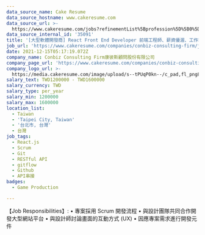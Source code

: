 ```yaml
---
data_source_name: Cake Resume
data_source_hostname: www.cakeresume.com
data_source_url: >-
  https://www.cakeresume.com/jobs?refinementList%5Bprofession%5D%5B0%5D=game-production&range%5Bsalary_range%5D%5Bmin%5D=1000000
data_source_internal_id: '35091'
title: '[大型軟體開發商] React Front End Developer 前端工程師、薪資優渥、工作環境好 '
job_url: 'https://www.cakeresume.com/companies/conbiz-consulting-firm/jobs/01c537'
date: 2021-12-15T05:17:19.072Z
company_name: Conbiz Consulting Firm康彼斯顧問股份有限公司
company_page_url: 'https://www.cakeresume.com/companies/conbiz-consulting-firm'
company_logo_url: >-
  https://media.cakeresume.com/image/upload/s--tPUqP0kn--/c_pad,fl_png8,h_200,w_200/v1634116095/vsgsbfwlsg1lcvof5ven.png
salary_text: TWD1200000 - TWD1600000
salary_currency: TWD
salary_type: per_year
salary_min: 1200000
salary_max: 1600000
location_list:
  - Taiwan
  - 'Taipei City, Taiwan'
  - '台北市, 台灣'
  - 台灣
job_tags:
  - React.js
  - Scrum
  - Git
  - RESTful API
  - gitflow
  - Github
  - API串接
badges:
  - Game Production

---
```


【Job Responsibilities】: • 專案採用 Scrum 開發流程 • 與設計團隊共同合作開發大型網站平台 • 與設計師討論畫面的互動方式 (UX) • 因應專案需求進行開發元件